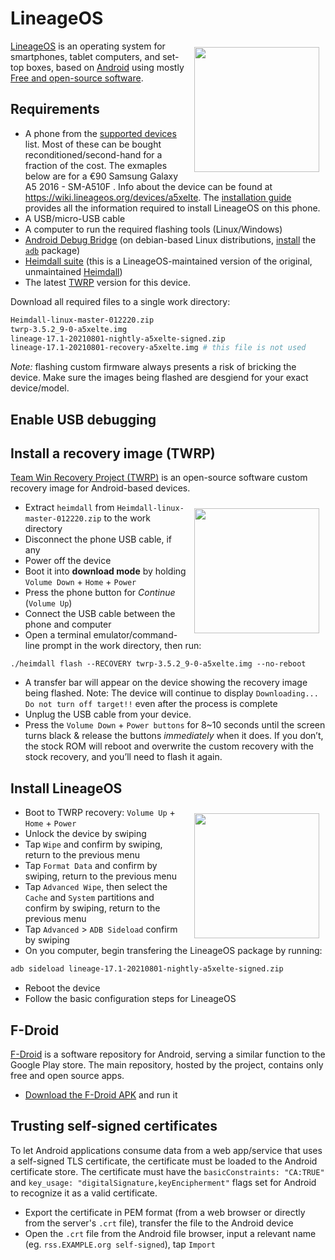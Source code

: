 # LineageOS



<img style="float: right; margin: 10px; display: inline-block;" align="top" src="https://upload.wikimedia.org/wikipedia/commons/thumb/2/25/LineageOS_17.1_default_homescreen.png/800px-LineageOS_17.1_default_homescreen.png" height="200"> [LineageOS](https://en.wikipedia.org/wiki/LineageOS) is an operating system for smartphones, tablet computers, and set-top boxes, based on [Android](https://en.wikipedia.org/wiki/Android_(operating_system)) using mostly [Free and open-source software](https://en.wikipedia.org/wiki/Free_and_open-source_software).





## Requirements

- A phone from the [supported devices](https://wiki.lineageos.org/devices/) list. Most of these can be bought reconditioned/second-hand for a fraction of the cost. The exmaples below are for a €90 Samsung Galaxy A5 2016 - SM-A510F . Info about the device can be found at https://wiki.lineageos.org/devices/a5xelte. The [installation guide](https://wiki.lineageos.org/devices/a5xelte/install) provides all the information required to install LineageOS on this phone.
- A USB/micro-USB cable
- A computer to run the required flashing tools (Linux/Windows)
- [Android Debug Bridge](https://en.wikipedia.org/wiki/Android_software_development#ADB) (on debian-based Linux distributions, [install](https://wiki.debian.org/PackageManagement#Installing.2C_removing.2C_upgrading_software) the [`adb`](https://packages.debian.org/buster/adb) package)
- [Heimdall suite](https://www.androidfilehost.com/?w=files&flid=304516) (this is a LineageOS-maintained version of the original, unmaintained [Heimdall](https://www.glassechidna.com.au/heimdall/))
- The latest [TWRP](https://dl.twrp.me/a5xelte/) version for this device.

Download all required files to a single work directory:

```bash
Heimdall-linux-master-012220.zip
twrp-3.5.2_9-0-a5xelte.img
lineage-17.1-20210801-nightly-a5xelte-signed.zip
lineage-17.1-20210801-recovery-a5xelte.img # this file is not used
```

_Note:_ flashing custom firmware always presents a risk of bricking the device. Make sure the images being flashed are desgiend for your exact device/model.


## Enable USB debugging


## Install a recovery image (TWRP)

[Team Win Recovery Project (TWRP)](https://en.wikipedia.org/wiki/Team_Win_Recovery_Project) is an open-source software custom recovery image for Android-based devices.


<img style="float: right; margin: 10px; display: inline-block;" align="top" src="https://www.forecovery.com/wp-content/uploads/2017/07/samsung-download-mode.jpg" height="200"> 

- Extract `heimdall` from `Heimdall-linux-master-012220.zip` to the work directory
- Disconnect the phone USB cable, if any
- Power off the device
- Boot it into **download mode** by holding `Volume Down` + `Home` + `Power`
- Press the phone button for _Continue_ (`Volume Up`)
- Connect the USB cable between the phone and computer
- Open a terminal emulator/command-line prompt in the work directory, then run:

```
./heimdall flash --RECOVERY twrp-3.5.2_9-0-a5xelte.img --no-reboot
```

- A transfer bar will appear on the device showing the recovery image being flashed. Note: The device will continue to display `Downloading... Do not turn off target!!` even after the process is complete
- Unplug the USB cable from your device.
- Press the `Volume Down` + `Power buttons` for 8~10 seconds until the screen turns black & release the buttons *immediately* when it does. If you don’t, the stock ROM will reboot and overwrite the custom recovery with the stock recovery, and you’ll need to flash it again.


## Install LineageOS

<img style="float: right; margin: 10px; display: inline-block;" align="top" src="https://uploads.tapatalk-cdn.com/20190325/0185e3df6c7f9fab5bbe63182203c65f.jpg" height="200"> 

- Boot to TWRP recovery: `Volume Up` + `Home` + `Power`
- Unlock the device by swiping
- Tap `Wipe` and confirm by swiping, return to the previous menu
- Tap `Format Data` and confirm by swiping, return to the previous menu
- Tap `Advanced Wipe`, then select the `Cache` and `System` partitions and confirm by swiping, return to the previous menu
- Tap `Advanced` > `ADB Sideload` confirm by swiping
- On you computer, begin transfering the LineageOS package by running:

```bash
adb sideload lineage-17.1-20210801-nightly-a5xelte-signed.zip
```

- Reboot the device
- Follow the basic configuration steps for LineageOS


## F-Droid

[F-Droid](https://en.wikipedia.org/wiki/F-Droid) is a software repository for Android, serving a similar function to the Google Play store. The main repository, hosted by the project, contains only free and open source apps.

- [Download the F-Droid APK](https://f-droid.org/F-Droid.apk) and run it

<!--- TODO -------
### Automatic updates
----------->


## Trusting self-signed certificates

To let Android applications consume data from a web app/service that uses a self-signed TLS certificate, the certificate must be loaded to the Android certificate store. The certificate must have the `basicConstraints: "CA:TRUE"` and `key_usage: "digitalSignature,keyEncipherment"` flags set for Android to recognize it as a valid certificate.
- Export the certificate in PEM format (from a web browser or directly from the server's `.crt` file), transfer the file to the Android device
- Open the `.crt` file from the Android file browser, input a relevant name (eg. `rss.EXAMPLE.org self-signed`), tap `Import`
